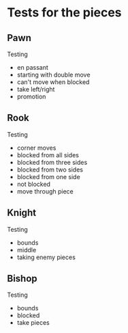 # Tests for the pieces

## Pawn
Testing

* en passant
* starting with double move
* can't move when blocked
* take left/right
* promotion

## Rook
Testing

* corner moves
* blocked from all sides
* blocked from three sides
* blocked from two sides
* blocked from one side
* not blocked
* move through piece

## Knight
Testing 

* bounds
* middle
* taking enemy pieces

## Bishop
Testing

* bounds
* blocked
* take pieces